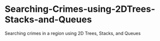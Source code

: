 # Searching-Crimes-using-2DTrees-Stacks-and-Queues
Searching crimes in a region using 2D Trees, Stacks, and Queues

